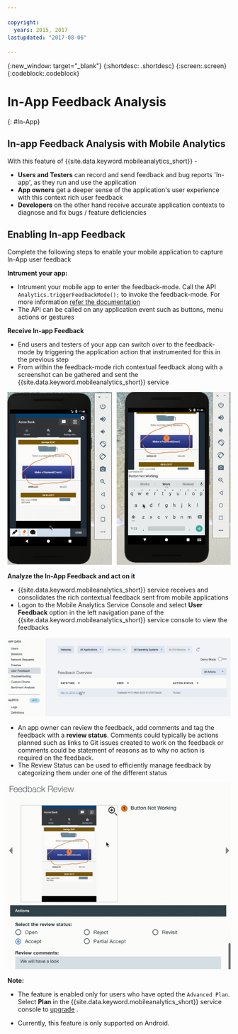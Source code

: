 ```yaml
---

copyright:
  years: 2015, 2017
lastupdated: "2017-08-06"

---
```

{:new_window: target="_blank"}
{:shortdesc: .shortdesc}
{:screen:.screen}
{:codeblock:.codeblock}

# In-App Feedback Analysis
{: #In-App}

## In-app Feedback Analysis with Mobile Analytics

With this feature of {{site.data.keyword.mobileanalytics_short}} -

- **Users and Testers** can record and send feedback and bug reports 'In-app', as they run and use the application
- **App owners** get a deeper sense of the application's user experience with this context rich user feedback
- **Developers** on the other hand receive accurate application contexts to diagnose and fix bugs / feature deficiencies


## Enabling In-app Feedback

Complete the following steps to enable your mobile application to capture In-App user feedback

**Intrument your app:**

 - Intrument your mobile app to enter the feedback-mode. Call the API  `Analytics.triggerFeedbackMode();`  to invoke the feedback-mode. For more information [refer the documentation](/docs/services/mobileanalytics/sdk.html)
 - The API can be called on any application event such as buttons, menu actions or gestures 
 
**Receive In-app Feedback**

 - End users and testers of your app can switch over to the feedback-mode by triggering the application action that instrumented for this in the previous step
 - From within the feedback-mode rich contextual feedback along with a screenshot can be gathered and sent the {{site.data.keyword.mobileanalytics_short}} service

![capture and send](images/in_app_capture.png)

**Analyze the In-App Feedback and act on it**

 - {{site.data.keyword.mobileanalytics_short}} service receives and consolidates the rich contextual feedback sent from mobile applications
 - Logon to the Mobile Analytics Service Console and select **User Feedback** option in the left navigation pane of the {{site.data.keyword.mobileanalytics_short}} service console to view the feedbacks

![Feedback](images/in_app_user_feedback.png)
 
 - An app owner can review the feedback, add comments and tag the feedback with a **review status**.  Comments could typically be actions planned such as links to Git issues created to work on the feedback or comments could be statement of reasons as to why no action is required on the feedback.   
 - The Review Status can be used to efficiently manage feedback by categorizing them under one of the different status

![Review Feedback](images/in_app_review_feedback.png) 

**Note:**

 - The feature is enabled only for users who have opted the `Advanced Plan`. Select **Plan** in the {{site.data.keyword.mobileanalytics_short}} service console to [upgrade](https://console-tok02-red.cdn.s-bluemix.net/docs/account/change-plan.html#changing) .

 - Currently, this feature is only supported on Android.






